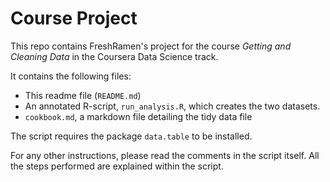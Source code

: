 Course Project
========================================

This repo contains FreshRamen's project for the course *Getting and Cleaning Data* in the Coursera Data Science track. 

It contains the following files: 
* This readme file (`README.md`)
* An annotated R-script, `run_analysis.R`, which creates the two datasets. 
* `cookbook.md`, a markdown file detailing the tidy data file

The script requires the package `data.table` to be installed. 

For any other instructions, please read the comments in the script itself. All the steps performed are explained within the script.